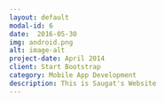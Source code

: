 ```yaml
---
layout: default
modal-id: 6
date:  2016-05-30
img: android.png
alt: image-alt
project-date: April 2014
client: Start Bootstrap
category: Mobile App Development
description: This is Saugat's Website
---
```

